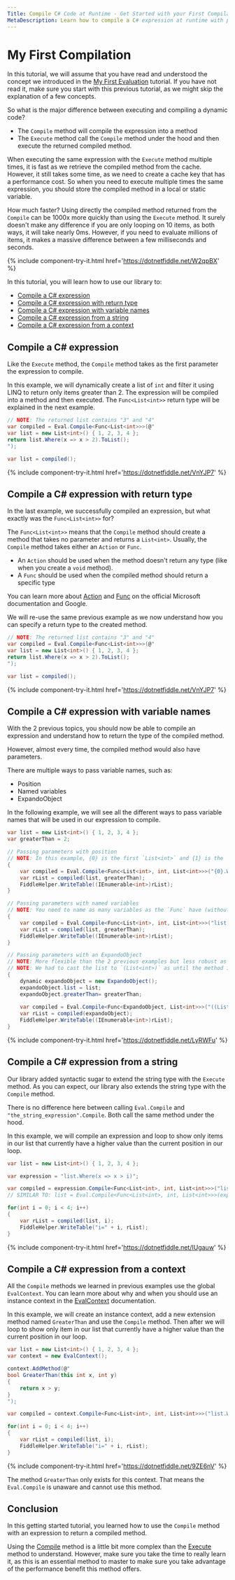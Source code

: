 ```yaml
---
Title: Compile C# Code at Runtime - Get Started with your First Compilation
MetaDescription: Learn how to compile a C# expression at runtime with parameter, return type, and from a dynamic string expression.
---
```


# My First Compilation

In this tutorial, we will assume that you have read and understood the concept we introduced in the [My First Evaluation](/my-first-evaluation) tutorial. If you have not read it, make sure you start with this previous tutorial, as we might skip the explanation of a few concepts.

So what is the major difference between executing and compiling a dynamic code?

- The `Compile` method will compile the expression into a method
- The `Execute` method call the `Compile` method under the hood and then execute the returned compiled method.

When executing the same expression with the `Execute` method multiple times, it is fast as we retrieve the compiled method from the cache. However, it still takes some time, as we need to create a cache key that has a performance cost. So when you need to execute multiple times the same expression, you should store the compiled method in a local or static variable.

How much faster? Using directly the compiled method returned from the `Compile` can be 1000x more quickly than using the `Execute` method. It surely doesn't make any difference if you are only looping on 10 items, as both ways, it will take nearly 0ms. However, if you need to evaluate millions of items, it makes a massive difference between a few milliseconds and seconds.

{% include component-try-it.html href='https://dotnetfiddle.net/W2qpBX' %}

In this tutorial, you will learn how to use our library to:

- [Compile a C# expression](#compile-a-c-expression)
- [Compile a C# expression with return type](#compile-a-c-expression-with-return-type)
- [Compile a C# expression with variable names](#compile-a-c-expression-with-variable-names)
- [Compile a C# expression from a string](#compile-a-c-expression-from-a-string)
- [Compile a C# expression from a context](#compile-a-c-expression-from-a-context)

## Compile a C# expression

Like the `Execute` method, the `Compile` method takes as the first parameter the expression to compile.

In this example, we will dynamically create a list of `int` and filter it using LINQ to return only items greater than 2. The expression will be compiled into a method and then executed. The `Func<List<int>>` return type will be explained in the next example.

```csharp
// NOTE: The returned list contains "3" and "4"
var compiled = Eval.Compile<Func<List<int>>>(@"
var list = new List<int>() { 1, 2, 3, 4 };
return list.Where(x => x > 2).ToList();
");

var list = compiled();
```

{% include component-try-it.html href='https://dotnetfiddle.net/VnYJP7' %}  

## Compile a C# expression with return type

In the last example, we successfully compiled an expression, but what exactly was the `Func<List<int>>` for?

The `Func<List<int>>` means that the `Compile` method should create a method that takes no parameter and returns a `List<int>`. Usually, the `Compile` method takes either an `Action` or `Func`.

- An `Action` should be used when the method doesn't return any type (like when you create a `void` method).
- A `Func` should be used when the compiled method should return a specific type

You can learn more about [Action](https://learn.microsoft.com/en-us/dotnet/api/system.action-1) and [Func](https://learn.microsoft.com/en-us/dotnet/api/system.func-2) on the official Microsoft documentation and Google.

We will re-use the same previous example as we now understand how you can specify a return type to the created method.

```csharp
// NOTE: The returned list contains "3" and "4"
var compiled = Eval.Compile<Func<List<int>>>(@"
var list = new List<int>() { 1, 2, 3, 4 };
return list.Where(x => x > 2).ToList();
");

var list = compiled();
```

{% include component-try-it.html href='https://dotnetfiddle.net/VnYJP7' %}

## Compile a C# expression with variable names

With the 2 previous topics, you should now be able to compile an expression and understand how to return the type of the compiled method.

However, almost every time, the compiled method would also have parameters.

There are multiple ways to pass variable names, such as:

- Position
- Named variables
- ExpandoObject

In the following example, we will see all the different ways to pass variable names that will be used in our expression to compile.

```csharp
var list = new List<int>() { 1, 2, 3, 4 };
var greaterThan = 2;

// Passing parameters with position
// NOTE: In this example, {0} is the first `List<int>` and {1} is the `int`
{
	var compiled = Eval.Compile<Func<List<int>, int, List<int>>>("{0}.Where(x => x > {1})");
	var rList = compiled(list, greaterThan);
	FiddleHelper.WriteTable((IEnumerable<int>)rList);
}

// Passing parameters with named variables
// NOTE: You need to name as many variables as the `Func` have (without counting the return type)
{
	var compiled = Eval.Compile<Func<List<int>, int, List<int>>>("list.Where(x => x > greaterThan)", "list", "greaterThan");
	var rList = compiled(list, greaterThan);
	FiddleHelper.WriteTable((IEnumerable<int>)rList);
}

// Passing parameters with an ExpandoObject
// NOTE: More flexible than the 2 previous examples but less robust as the library assume any missing name is part of the ExpandoObject
// NOTE: We had to cast the list to `(List<int>)` as until the method is executed, the library doesn't know which type is the variable `list`
{
	dynamic expandoObject = new ExpandoObject();
	expandoObject.list = list;
	expandoObject.greaterThan= greaterThan;
	
	var compiled = Eval.Compile<Func<ExpandoObject, List<int>>>("((List<int>)list).Where(x => x > greaterThan)");
	var rList = compiled(expandoObject);
	FiddleHelper.WriteTable((IEnumerable<int>)rList);
}
```

{% include component-try-it.html href='https://dotnetfiddle.net/LyRWFu' %} 

## Compile a C# expression from a string

Our library added syntactic sugar to extend the string type with the `Execute` method. As you can expect, our library also extends the string type with the `Compile` method.

There is no difference here between calling `Eval.Compile` and `"the_string_expression".Compile`. Both call the same method under the hood.

In this example, we will compile an expression and loop to show only items in our list that currently have a higher value than the current position in our loop.

```csharp
var list = new List<int>() { 1, 2, 3, 4 };

var expression = "list.Where(x => x > i)";

var compiled = expression.Compile<Func<List<int>, int, List<int>>>("list", "i");
// SIMILAR TO: list = Eval.Compile<Func<List<int>, int, List<int>>>(expression, "list", "i");		

for(int i = 0; i < 4; i++)
{
	var rList = compiled(list, i);
	FiddleHelper.WriteTable("i=" + i, rList);
}	
```

{% include component-try-it.html href='https://dotnetfiddle.net/IUgauw' %}

## Compile a C# expression from a context

All the `Compile` methods we learned in previous examples use the global `EvalContext`. You can learn more about why and when you should use an instance context in the [EvalContext](/eval-context) documentation.

In this example, we will create an instance context, add a new extension method named `GreaterThan` and use the `Compile` method. Then after we will loop to show only item in our list that currently have a higher value than the current position in our loop.

```csharp
var list = new List<int>() { 1, 2, 3, 4 };		
var context = new EvalContext();

context.AddMethod(@"
bool GreaterThan(this int x, int y)
{
	return x > y;
}
");

var compiled = context.Compile<Func<List<int>, int, List<int>>>("list.Where(x => x.GreaterThan(i))", "list", "i");	

for(int i = 0; i < 4; i++)
{
	var rList = compiled(list, i);
	FiddleHelper.WriteTable("i=" + i, rList);
}	
```

{% include component-try-it.html href='https://dotnetfiddle.net/9ZE6nV' %}

The method `GreaterThan` only exists for this context. That means the `Eval.Compile` is unaware and cannot use this method.

## Conclusion

In this getting started tutorial, you learned how to use the `Compile` method with an expression to return a compiled method.

Using the [Compile](/eval-compile) method is a little bit more complex than the [Execute](eval-execute) method to understand. However, make sure you take the time to really learn it, as this is an essential method to master to make sure you take advantage of the performance benefit this method offers.